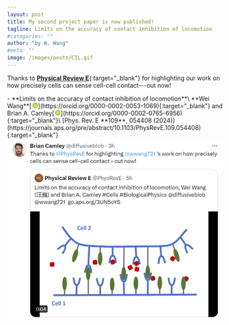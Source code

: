 ```yaml
---
layout: post
title: My second project paper is now published!
tagline: Limits on the accuracy of contact inhibition of locomotion
#categories: ""
author: "by W. Wang"
#meta: ""
image: /images/posts/CIL.gif
---
```

Thanks to [**Physical Review E**](https://journals.aps.org/pre/abstract/10.1103/PhysRevE.109.054408){:target="_blank"} for highlighting our work on how precisely cells can sense cell-cell contact---out now!

<script type="text/javascript" src="https://d1bxh8uas1mnw7.cloudfront.net/assets/embed.js"></script>
<div class="altmetric-embed altmetric-badge-popover-left" data-badge-type="donut" data-doi="10.1103/PhysRevE.109.054408" style="float:right"></div>
- **Limits on the accuracy of contact inhibition of locomotion**\
**Wei Wang**[<img src='/images/orcid.logo.icon.svg' onerror="this.style.display='none'" alt="" width="13px" style="padding:0 0.1px 0 2px"/>](https://orcid.org/0000-0002-0053-1069){:target="_blank"} and Brian A. Camley[<img src='/images/orcid.logo.icon.svg' onerror="this.style.display='none'" alt="" width="13px" style="padding:0 0.1px 0 2px"/>](https://orcid.org/0000-0002-0765-6956){:target="_blank"}\
[Phys. Rev. E **109**, 054408 (2024)](https://journals.aps.org/pre/abstract/10.1103/PhysRevE.109.054408){:target="_blank"}
&ensp;

<img src='/images/posts/2024-5-20.png' alt="Not available" title="{{page.title}}" style="width:600px;"/>
